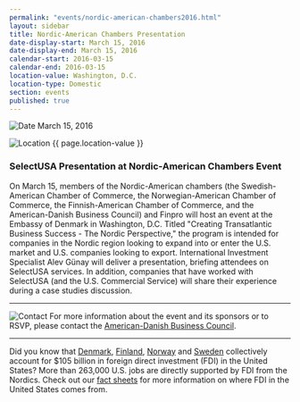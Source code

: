 ```yaml
---
permalink: "events/nordic-american-chambers2016.html"
layout: sidebar
title: Nordic-American Chambers Presentation
date-display-start: March 15, 2016
date-display-end: March 15, 2016
calendar-start: 2016-03-15
calendar-end: 2016-03-15
location-value: Washington, D.C.
location-type: Domestic
section: events
published: true
---
```



![Date](https://google.github.io/material-design-icons/action/svg/design/ic_event_24px.svg "Date") March 15, 2016

![Location](http://google.github.io/material-design-icons/social/svg/design/ic_location_city_24px.svg "Location") {{ page.location-value }}

### SelectUSA Presentation at Nordic-American Chambers Event

On March 15, members of the Nordic-American chambers (the Swedish-American Chamber of Commerce, the Norwegian-American Chamber of Commerce, the Finnish-American Chamber of Commerce, and the American-Danish Business Council) and Finpro will host an event at the Embassy of Denmark in Washington, D.C. Titled "Creating Transatlantic Business Success - The Nordic Perspective," the program is intended for companies in the Nordic region looking to expand into or enter the U.S. market and U.S. companies looking to export. International Investment Specialist Alev Günay will deliver a presentation, briefing attendees on SelectUSA services. In addition, companies that have worked with SelectUSA (and the U.S. Commercial Service) will share their experience during a case studies discussion.

---

![Contact](https://google.github.io/material-design-icons/action/svg/design/ic_question_answer_24px.svg "Contact") For more information about the event and its sponsors or to RSVP, please contact the [American-Danish Business Council](mailto:adbc@usadk.org?Subject=Nordic-American%20Chambers%20Information%20Inquiry).

---

Did you know that [Denmark](http://selectusa.commerce.gov/country-fact-sheets/Denmark_Fact_Sheet.pdf), [Finland](http://selectusa.commerce.gov/country-fact-sheets/Finland_Fact_Sheet.pdf), [Norway](http://selectusa.commerce.gov/country-fact-sheets/Norway_Fact_Sheet.pdf) and [Sweden](http://selectusa.commerce.gov/country-fact-sheets/Sweden_Fact_Sheet.pdf) collectively account for $105 billion in foreign direct investment (FDI) in the United States? More than 263,000 U.S. jobs are directly supported by FDI from the Nordics. Check out our [fact sheets](http://selectusa.commerce.gov/fact-sheets.html) for more information on where FDI in the United States comes from.
